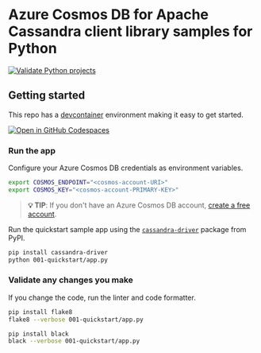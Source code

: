 # Azure Cosmos DB for Apache Cassandra client library samples for Python

[![Validate Python projects](https://github.com/Azure-Samples/cosmos-db-apache-cassandra-python-samples/actions/workflows/validate.yml/badge.svg)](https://github.com/Azure-Samples/cosmos-db-apache-cassandra-python-samples/actions/workflows/validate.yml)

## Getting started

This repo has a [devcontainer](https://containers.dev) environment making it easy to get started.

[![Open in GitHub Codespaces](https://github.com/codespaces/badge.svg)](https://codespaces.new/Azure-Samples/cosmos-db-apache-cassandra-python-samples?quickstart=1)

### Run the app

Configure your Azure Cosmos DB credentials as environment variables.

```bash
export COSMOS_ENDPOINT="<cosmos-account-URI>"
export COSMOS_KEY="<cosmos-account-PRIMARY-KEY>"
```

> **💡 TIP**: If you don't have an Azure Cosmos DB account, [create a free account](https://cosmos.azure.com/try/).

Run the quickstart sample app using the [`cassandra-driver`](https://pypi.org/project/cassandra-driver/) package from PyPI.

```bash
pip install cassandra-driver
python 001-quickstart/app.py
```

### Validate any changes you make

If you change the code, run the linter and code formatter.

```bash
pip install flake8
flake8 --verbose 001-quickstart/app.py
```

```bash
pip install black
black --verbose 001-quickstart/app.py
```

